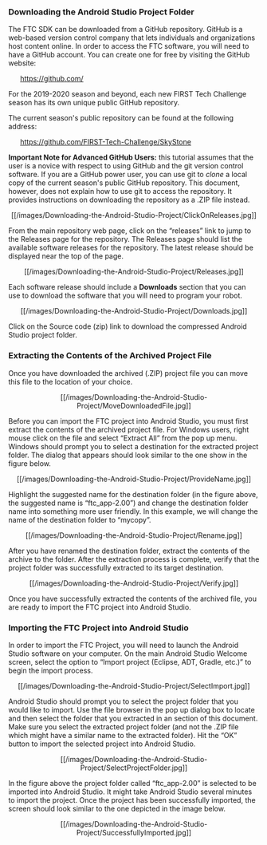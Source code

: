 ### Downloading the Android Studio Project Folder

The FTC SDK can be downloaded from a GitHub repository.  GitHub is a web-based version control company that lets individuals and organizations host content online.   In order to access the FTC software, you will need to have a GitHub account.  You can create one for free by visiting the GitHub website:

&nbsp;&nbsp;&nbsp;&nbsp;&nbsp;&nbsp;https://github.com/

For the 2019-2020 season and beyond, each new FIRST Tech Challenge season has its own unique public GitHub repository.  

The current season's public repository can be found at the following address:

&nbsp;&nbsp;&nbsp;&nbsp;&nbsp;&nbsp;https://github.com/FIRST-Tech-Challenge/SkyStone

**Important Note for Advanced GitHub Users:** this tutorial assumes that the user is a novice with respect to using GitHub and the git version control software.  If you are a GitHub power user, you can use git to _clone_ a local copy of the current season's public GitHub repository.  This document, however, does not explain how to use git to access the repository.  It provides instructions on downloading the repository as a .ZIP file instead.

<p align="center">[[/images/Downloading-the-Android-Studio-Project/ClickOnReleases.jpg]]<p>

From the main repository web page, click on the “releases” link to jump to the Releases page for the repository.  The Releases page should list the available software releases for the repository.  The latest release should be displayed near the top of the page.

<p align="center">[[/images/Downloading-the-Android-Studio-Project/Releases.jpg]]<p>

Each software release should include a **Downloads** section that you can use to download the software that you will need to program your robot.

<p align="center">[[/images/Downloading-the-Android-Studio-Project/Downloads.jpg]]<p>

Click on the Source code (zip) link to download the compressed Android Studio project folder.
### Extracting the Contents of the Archived Project File
Once you have downloaded the archived (.ZIP) project file you can move this file to the location of your choice.

<p align="center">[[/images/Downloading-the-Android-Studio-Project/MoveDownloadedFile.jpg]]<p>

Before you can import the FTC project into Android Studio, you must first extract the contents of the archived project file.  For Windows users, right mouse click on the file and select “Extract All” from the pop up menu. Windows should prompt you to select a destination for the extracted project folder.  The dialog that appears should look similar to the one show in the figure below.

<p align="center">[[/images/Downloading-the-Android-Studio-Project/ProvideName.jpg]]<p>

Highlight the suggested name for the destination folder (in the figure above, the suggested name is “ftc_app-2.00”) and change the destination folder name into something more user friendly.  In this example, we will change the name of the destination folder to “mycopy”.

<p align="center">[[/images/Downloading-the-Android-Studio-Project/Rename.jpg]]<p>

After you have renamed the destination folder, extract the contents of the archive to the folder.  After the extraction process is complete, verify that the project folder was successfully extracted to its target destination.

<p align="center">[[/images/Downloading-the-Android-Studio-Project/Verify.jpg]]<p>

Once you have successfully extracted the contents of the archived file, you are ready to import the FTC project into Android Studio.

### Importing the FTC Project into Android Studio
In order to import the FTC Project, you will need to launch the Android Studio software on your computer.  On the main Android Studio Welcome screen, select the option to “Import project (Eclipse, ADT, Gradle, etc.)” to begin the import process.

<p align="center">[[/images/Downloading-the-Android-Studio-Project/SelectImport.jpg]]<p>

Android Studio should prompt you to select the project folder that you would like to import.  Use the file browser in the pop up dialog box to locate and then select the folder that you extracted in an section of this document.  Make sure you select the extracted project folder (and not the .ZIP file which might have a similar name to the extracted folder).  Hit the “OK” button to import the selected project into Android Studio.

<p align="center">[[/images/Downloading-the-Android-Studio-Project/SelectProjectFolder.jpg]]<p>

In the figure above the project folder called “ftc_app-2.00” is selected to be imported into Android Studio.  It might take Android Studio several minutes to import the project.  Once the project has been successfully imported, the screen should look similar to the one depicted in the image below.

<p align="center">[[/images/Downloading-the-Android-Studio-Project/SuccessfullyImported.jpg]]<p>
